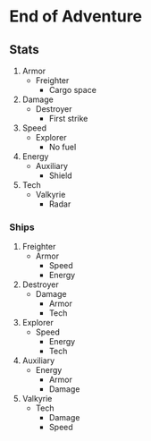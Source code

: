# End of Adventure


## Stats

1. Armor
   - Freighter
     - Cargo space
2. Damage
   - Destroyer
     - First strike
3. Speed
   - Explorer
     - No fuel
4. Energy
   - Auxiliary
     - Shield
5. Tech
   - Valkyrie
     - Radar




### Ships

1. Freighter
   - Armor
     - Speed
     - Energy
2. Destroyer
   - Damage
     - Armor
     - Tech
3. Explorer
   - Speed
     - Energy
     - Tech
4. Auxiliary
   - Energy
     - Armor
     - Damage
5. Valkyrie
   - Tech
     - Damage
     - Speed
